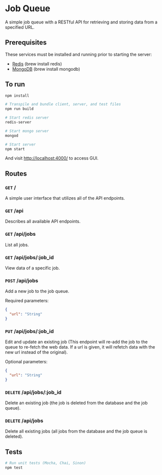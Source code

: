 # Job Queue

A simple job queue with a RESTful API for retrieving and storing data from a specified URL.

## Prerequisites
These services must be installed and running prior to starting the server:
- [Redis](http://redis.io/) 
(brew install redis)
- [MongoDB](https://www.mongodb.com/) 
(brew install mongodb)

## To run

```sh
npm install

# Transpile and bundle client, server, and test files
npm run build

# Start redis server
redis-server

# Start mongo server
mongod

# Start server
npm start
```

And visit <http://localhost:4000/> to access GUI.

## Routes
### `GET` /
A simple user interface that utilizes all of the API endpoints.

### `GET` /api
Describes all available API endpoints.

### `GET` /api/jobs
List all jobs.

### `GET` /api/jobs/:job_id
View data of a specific job.

### `POST` /api/jobs
Add a new job to the job queue.

Required parameters:
```json
{
  "url": "String"
}
```

### `PUT` /api/jobs/:job_id
Edit and update an existing job
(This endpoint will re-add the job to the queue to re-fetch the web data.
  If a url is given, it will refetch data with the new url instead of the original).

Optional parameters:
```json
{
  "url": "String"
}
```

### `DELETE` /api/jobs/:job_id
Delete an existing job (the job is deleted from the database and the job queue).

### `DELETE` /api/jobs
Delete all existing jobs (all jobs from the database and the job queue is deleted).

## Tests
```sh
# Run unit tests (Mocha, Chai, Sinon)
npm test
```
